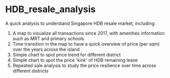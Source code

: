 # HDB_resale_analysis

A quick analysis to understand Singapore HDB resale market, including: 
1) A map to visualize all transactions since 2017, with amenities information such as MRT and primary schools
2) Time transition in the map to have a quick overview of price (per sqm) over the years across the island
3) Simple chart to spot price trend for different district
4) Simple chart to spot the price 'kink' of HDB remaining lease
5) Repeated sale analysis to study the price resilience over time across different districts
